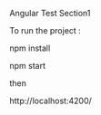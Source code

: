 Angular Test Section1

To run the project :

npm install

npm start 

then 

http://localhost:4200/
